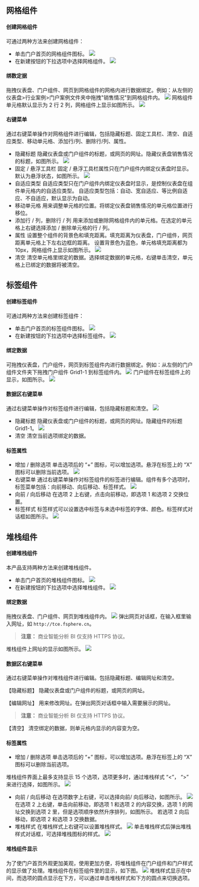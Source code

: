 ## 网格组件
#### 创建网格组件
可通过两种方法来创建网格组件：
* 单击门户首页的网格组件图标。 
![](https://mc.qcloudimg.com/static/img/c90e131fc7c39eb7bf71ec2e4640c8f7/image.png)
* 在新建按钮的下拉选项中选择网格组件。
![](https://mc.qcloudimg.com/static/img/d96f9b66b10764aafc88ad50d8ba0dd3/image.png)

#### 绑数定据
拖拽仪表盘、门户组件、网页到网格组件的网格内进行数据绑定。例如：从左侧的仪表盘>行业案例>门户案例文件夹中拖拽"销售情况"到网格组件内。
![](https://mc.qcloudimg.com/static/img/89817d71dc55e33d0eb2475388309f17/image.png)
网格组件单元格默认显示为 2 行 2 列，网格组件上显示如图所示。
![](https://mc.qcloudimg.com/static/img/cdae3e3ba25958ae9b0e1d30b1a04dcd/image.png)

#### 右键菜单
通过右键菜单操作对网格组件进行编辑，包括隐藏标题、固定工具栏、清空、自适应类型、移动单元格、添加行/列、删除行/列、属性。

* 隐藏标题
隐藏仪表盘或门户组件的标题，或网页的网址。隐藏仪表盘销售情况的标题，如图所示。
![](https://mc.qcloudimg.com/static/img/1b50c3e100ea5c46d5d274d1b9eb07cf/image.png)
* 固定 / 悬浮工具栏
固定 / 悬浮工具栏属性只在门户组件内绑定仪表盘时显示。默认为悬浮状态，如图所示。
![](https://mc.qcloudimg.com/static/img/6f1a83dbe4b9c590885f790ea65ec144/image.png)
* 自适应类型
自适应类型只在门户组件内绑定仪表盘时显示，是控制仪表盘在组件单元格内的自适应类型。
自适应类型包括：自动、宽自适应、等比例自适应、不自适应，默认显示为自动。
* 移动单元格
用来调整单元格的位置。将绑定仪表盘销售情况的单元格位置进行移位。
* 添加行 / 列，删除行 / 列
用来添加或删除网格组件内的单元格。在选定的单元格上右键选择添加 / 删除单元格的行 / 列。
* 属性
设置整个组件的背景色和填充距离。填充距离为仪表盘，门户组件，网页距离单元格上下左右边框的距离。
设置背景色为蓝色，单元格填充距离都为 10px，网格组件上显示如图所示。
![](https://mc.qcloudimg.com/static/img/c14f1e51491e44e688860870b0d6242c/image.png)
* 清空
清空单元格里绑定的数据。选择绑定数据的单元格，右键单击清空，单元格上已绑定的数据将被清空。

## 标签组件
#### 创建标签组件
可通过两种方法来创建标签组件：
* 单击门户首页的标签组件图标。
![](https://mc.qcloudimg.com/static/img/4582cabf8b1bd25479baa56c4e5d6fa1/image.png)
* 在新建按钮的下拉选项中选择标签组件。
![](https://mc.qcloudimg.com/static/img/1f675d59dc2a94e1f1e9c123dfc6b965/image.png)

#### 绑定数据
可拖拽仪表盘，门户组件，网页到标签组件内进行数据绑定。例如：从左侧的门户组件文件夹下拖拽门户组件 Grid1-1 到标签组件内。
![](https://mc.qcloudimg.com/static/img/e7f5e6eca411224a363d1f8ecfb4b4f6/image.png)
门户组件在标签组件上的显示，如图所示。
![](https://mc.qcloudimg.com/static/img/c341bfc08f236ca4617e801df71c309a/image.png)

#### 数据区右键菜单
通过右键菜单操作对标签组件进行编辑，包括隐藏标题和清空。
![](https://mc.qcloudimg.com/static/img/89e766f87dda4a22a557f03ea328ac9e/image.png)
* 隐藏标题
隐藏仪表盘或门户组件的标题，或网页的网址。隐藏组件的标题 Grid1-1。
![](https://mc.qcloudimg.com/static/img/7e4332124efcff91bbd32483434687e3/image.png)
* 清空
清空当前选项绑定的数据。

#### 标签属性
* 增加 / 删除选项
单击选项后的 “+” 图标，可以增加选项。悬浮在标签上的 “X” 图标可以删除当前选项。
![](https://mc.qcloudimg.com/static/img/f9bb5ba8a957b122c97d78be730c3bf3/image.png)
* 右键菜单
通过右键菜单操作对标签组件的标签进行编辑。组件有多个选项时，标签菜单包括：向前移动、向后移动、标签样式。
![](https://mc.qcloudimg.com/static/img/28af6475feba338cb96fda1fd18aa192/image.png)
* 向前 / 向后移动
在选项 2 上右键，点击向前移动，即选项 1 和选项 2 交换位置。
* 标签样式
标签样式可以设置选中标签与未选中标签的字体、颜色。标签样式对话框如图所示。
![](https://mc.qcloudimg.com/static/img/5d538a276dc06e2ee3e0a68a72e4096f/image.png)

## 堆栈组件
#### 创建堆栈组件
本产品支持两种方法来创建堆栈组件。
* 单击门户首页的堆栈组件图标。
![](https://mc.qcloudimg.com/static/img/37f2157717362c09ca45d36f8c977234/image.png)
* 在新建按钮的下拉选项中选择堆栈组件。
![](https://mc.qcloudimg.com/static/img/e8f59812fb347d166b15613940124cf4/image.png)

#### 绑定数据
拖拽仪表盘、门户组件、网页到堆栈组件内。
![](https://mc.qcloudimg.com/static/img/57a7b4a2c8a8ced70af4e4918de3bff0/image.png)
弹出网页对话框，在输入框里输入网址，如 `http://tce.fsphere.cn`。
>**注意：**
>商业智能分析 BI 仅支持 HTTPS 协议。

堆栈组件上网址的显示如图所示。
![](https://mc.qcloudimg.com/static/img/4ea8a53d0ae0f58aa0c59505753bc05e/image.png)

#### 数据区右键菜单
通过右键菜单操作对堆栈组件进行编辑。包括隐藏标题、编辑网址和清空。

【隐藏标题】
隐藏仪表盘或门户组件的标题，或网页的网址。

【编辑网址】
用来修改网址。在弹出网页对话框中输入需要展示的网址。
>**注意：**
>商业智能分析 BI 仅支持 HTTPS 协议。

【清空】
清空绑定的数据，则单元格内显示的内容变为空。

#### 标签属性
* 增加 / 删除选项
单击选项后的 “+” 图标，可以增加选项。悬浮在标签上的 “X” 图标可以删除当前选项。

堆栈组件界面上最多支持显示 15 个选项，选项更多时，通过堆栈样式 “<”， “>” 来进行选择，如图所示。
![](https://mc.qcloudimg.com/static/img/ad857deee83ac4e57fe59c171e428ddf/image.png)
* 向前 / 向后移动
在选项数字上右键，可以选择向前/ 向后移动，如图所示。
![](https://mc.qcloudimg.com/static/img/5690c9fe4436f9d10b68e2790c5b9084/image.png)
在选项 2 上右键，单击向前移动，即选项 1 和选项 2 的内容交换，选项 1 的网址交换到选项 2 里，但是选项顺序依然升序排列，如图所示。
若选项 2 向后移动，即选项 2 和选项 3 交换数据。
* 堆栈样式
在堆栈样式上右键可以设置堆栈样式。
![](https://mc.qcloudimg.com/static/img/4bf4e03961b4250de832ec66b7198d33/image.png)
单击堆栈样式后弹出堆栈样式对话框，可选择堆栈图标的样式。
![](https://mc.qcloudimg.com/static/img/77ae2260cfbc923347452695ec89ec13/image.png)

#### 堆栈组件显示
为了使门户首页外观更加美观，使用更加方便，将堆栈组件在门户组件和门户样式的显示做了处理。堆栈组件在标签组件里的显示，如下图。
![](https://mc.qcloudimg.com/static/img/571d462319d1f897df653baba317b3ba/image.png)
堆栈样式显示在中间，而选项的圆点显示在下方，可以通过单击堆栈样式和下方的圆点来切换选项。
 




